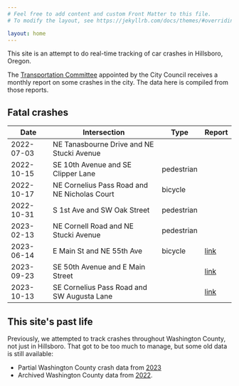 ```yaml
---
# Feel free to add content and custom Front Matter to this file.
# To modify the layout, see https://jekyllrb.com/docs/themes/#overriding-theme-defaults

layout: home
---
```


This site is an attempt to do real-time tracking of car crashes in Hillsboro, Oregon.

The [Transportation Committee](https://www.hillsboro-oregon.gov/our-city/commissions-committees-boards) appointed by the City Council receives a monthly report on some crashes in the city. The data here is compiled from those reports.


## Fatal crashes

| Date | Intersection | Type | Report |
| --- | --- | --- | --- |
| 2022-07-03 | NE Tanasbourne Drive and NE Stucki Avenue |  |  |
| 2022-10-15 | SE 10th Avenue and SE Clipper Lane | pedestrian |  |
| 2022-10-17 | NE Cornelius Pass Road and NE Nicholas Court | bicycle |  |
| 2022-10-31 | S 1st Ave and SW Oak Street | pedestrian |  |
| 2023-02-13 | NE Cornell Road and NE Stucki Avenue | pedestrian |  |
| 2023-06-14 | E Main St and NE 55th Ave | bicycle | [link](https://hillsboro-oregon.civicweb.net/document/60479/TC%20Crash%20Report%20Memo%207.25.23.pdf) |
| 2023-09-23 | SE 50th Avenue and E Main Street |  | [link](https://hillsboro-oregon.civicweb.net/document/164356/TC%20Crash%20Report%20Memo%2010.24.23.pdf) |
| 2023-10-13 | SE Cornelius Pass Road and SW Augusta Lane |  | [link](https://hillsboro-oregon.civicweb.net/document/164356/TC%20Crash%20Report%20Memo%2010.24.23.pdf) |


## This site's past life

Previously, we attempted to track crashes throughout Washington County, not just in Hillsboro. That got to be too much to manage, but some old data is still available:

- Partial Washington County crash data from [2023](washington-county/)
- Archived Washington County data from [2022](washington-county/fatalities2022/).
